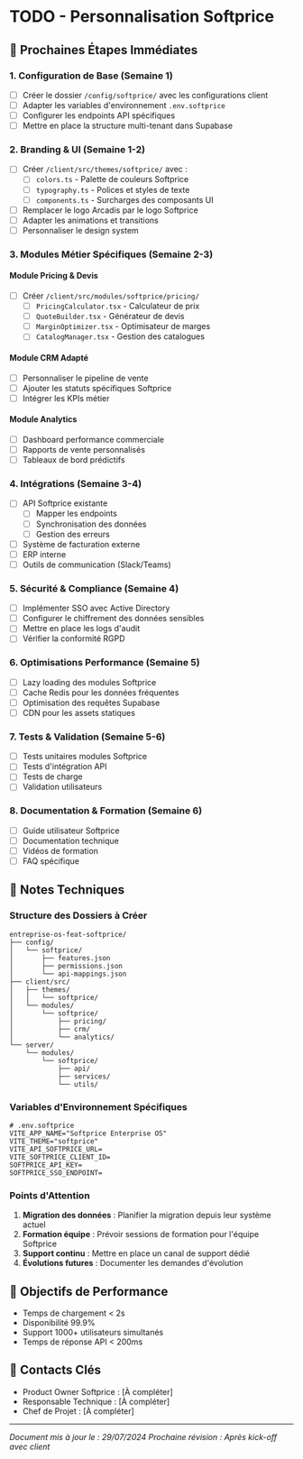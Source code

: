 # TODO - Personnalisation Softprice

## 🚀 Prochaines Étapes Immédiates

### 1. Configuration de Base (Semaine 1)
- [ ] Créer le dossier `/config/softprice/` avec les configurations client
- [ ] Adapter les variables d'environnement `.env.softprice`
- [ ] Configurer les endpoints API spécifiques
- [ ] Mettre en place la structure multi-tenant dans Supabase

### 2. Branding & UI (Semaine 1-2)
- [ ] Créer `/client/src/themes/softprice/` avec :
  - [ ] `colors.ts` - Palette de couleurs Softprice
  - [ ] `typography.ts` - Polices et styles de texte
  - [ ] `components.ts` - Surcharges des composants UI
- [ ] Remplacer le logo Arcadis par le logo Softprice
- [ ] Adapter les animations et transitions
- [ ] Personnaliser le design system

### 3. Modules Métier Spécifiques (Semaine 2-3)

#### Module Pricing & Devis
- [ ] Créer `/client/src/modules/softprice/pricing/`
  - [ ] `PricingCalculator.tsx` - Calculateur de prix
  - [ ] `QuoteBuilder.tsx` - Générateur de devis
  - [ ] `MarginOptimizer.tsx` - Optimisateur de marges
  - [ ] `CatalogManager.tsx` - Gestion des catalogues

#### Module CRM Adapté
- [ ] Personnaliser le pipeline de vente
- [ ] Ajouter les statuts spécifiques Softprice
- [ ] Intégrer les KPIs métier

#### Module Analytics
- [ ] Dashboard performance commerciale
- [ ] Rapports de vente personnalisés
- [ ] Tableaux de bord prédictifs

### 4. Intégrations (Semaine 3-4)
- [ ] API Softprice existante
  - [ ] Mapper les endpoints
  - [ ] Synchronisation des données
  - [ ] Gestion des erreurs
- [ ] Système de facturation externe
- [ ] ERP interne
- [ ] Outils de communication (Slack/Teams)

### 5. Sécurité & Compliance (Semaine 4)
- [ ] Implémenter SSO avec Active Directory
- [ ] Configurer le chiffrement des données sensibles
- [ ] Mettre en place les logs d'audit
- [ ] Vérifier la conformité RGPD

### 6. Optimisations Performance (Semaine 5)
- [ ] Lazy loading des modules Softprice
- [ ] Cache Redis pour les données fréquentes
- [ ] Optimisation des requêtes Supabase
- [ ] CDN pour les assets statiques

### 7. Tests & Validation (Semaine 5-6)
- [ ] Tests unitaires modules Softprice
- [ ] Tests d'intégration API
- [ ] Tests de charge
- [ ] Validation utilisateurs

### 8. Documentation & Formation (Semaine 6)
- [ ] Guide utilisateur Softprice
- [ ] Documentation technique
- [ ] Vidéos de formation
- [ ] FAQ spécifique

## 📝 Notes Techniques

### Structure des Dossiers à Créer
```
entreprise-os-feat-softprice/
├── config/
│   └── softprice/
│       ├── features.json
│       ├── permissions.json
│       └── api-mappings.json
├── client/src/
│   ├── themes/
│   │   └── softprice/
│   └── modules/
│       └── softprice/
│           ├── pricing/
│           ├── crm/
│           └── analytics/
└── server/
    └── modules/
        └── softprice/
            ├── api/
            ├── services/
            └── utils/
```

### Variables d'Environnement Spécifiques
```env
# .env.softprice
VITE_APP_NAME="Softprice Enterprise OS"
VITE_THEME="softprice"
VITE_API_SOFTPRICE_URL=
VITE_SOFTPRICE_CLIENT_ID=
SOFTPRICE_API_KEY=
SOFTPRICE_SSO_ENDPOINT=
```

### Points d'Attention
1. **Migration des données** : Planifier la migration depuis leur système actuel
2. **Formation équipe** : Prévoir sessions de formation pour l'équipe Softprice
3. **Support continu** : Mettre en place un canal de support dédié
4. **Évolutions futures** : Documenter les demandes d'évolution

## 🎯 Objectifs de Performance
- Temps de chargement < 2s
- Disponibilité 99.9%
- Support 1000+ utilisateurs simultanés
- Temps de réponse API < 200ms

## 🤝 Contacts Clés
- Product Owner Softprice : [À compléter]
- Responsable Technique : [À compléter]
- Chef de Projet : [À compléter]

---

*Document mis à jour le : 29/07/2024*
*Prochaine révision : Après kick-off avec client*